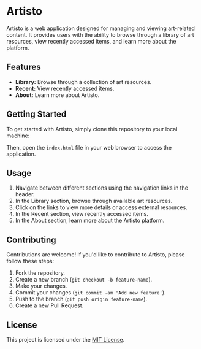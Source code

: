 # Artisto

Artisto is a web application designed for managing and viewing art-related content. It provides users with the ability to browse through a library of art resources, view recently accessed items, and learn more about the platform.

## Features

- **Library:** Browse through a collection of art resources.
- **Recent:** View recently accessed items.
- **About:** Learn more about Artisto.

## Getting Started

To get started with Artisto, simply clone this repository to your local machine:


Then, open the `index.html` file in your web browser to access the application.

## Usage

1. Navigate between different sections using the navigation links in the header.
2. In the Library section, browse through available art resources.
3. Click on the links to view more details or access external resources.
4. In the Recent section, view recently accessed items.
5. In the About section, learn more about the Artisto platform.

## Contributing

Contributions are welcome! If you'd like to contribute to Artisto, please follow these steps:

1. Fork the repository.
2. Create a new branch (`git checkout -b feature-name`).
3. Make your changes.
4. Commit your changes (`git commit -am 'Add new feature'`).
5. Push to the branch (`git push origin feature-name`).
6. Create a new Pull Request.

## License

This project is licensed under the [MIT License](LICENSE).
